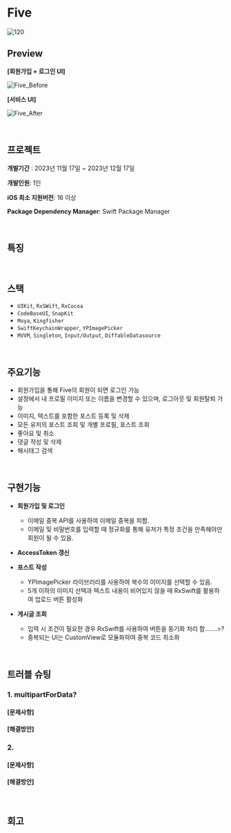 # Five

![120](https://github.com/989ksy/Five/assets/122261047/208a9179-802a-463f-99d7-da79090197a7)

## Preview

**[회원가입 + 로그인 UI]**

![Five_Before](https://github.com/989ksy/Five/assets/122261047/497d3679-874d-45d7-901f-38ce3fb6f112)

**[서비스 UI]**

![Five_After](https://github.com/989ksy/Five/assets/122261047/b27d956d-837d-42fc-b853-4b9fa653fbe2)

</br>

## 프로젝트

**개발기간** : 2023년 11월 17일 ~ 2023년 12월 17일

**개발인원**: 1인

**iOS 최소 지원버전**: 16 이상

**Package Dependency Manager**: Swift Package Manager


</br>

## 특징


</br>

## 스택

- `UIKit`, `RxSWift`, `RxCocoa`
- `CodeBaseUI`, `SnapKit`
- `Moya`, `Kingfisher`
- `SwiftKeychainWrapper`, `YPImagePicker`
- `MVVM`, `Singleton`, `Input/Output`, `DiffableDatasource`

</br>

## 주요기능

- 회원가입을 통해 Five의 회원이 되면 로그인 가능
- 설정에서 내 프로필 이미지 또는 이름을 변경할 수 있으며, 로그아웃 및 회원탈퇴 가능
- 이미지, 텍스트를 포함한 포스트 등록 및 삭제
- 모든 유저의 포스트 조회 및 개별 프로필, 포스트 조회
- 좋아요 및 취소
- 댓글 작성 및 삭제
- 해시태그 검색

</br>

## 구현기능

- **회원가입 및 로그인**
  - 이메일 중복 API를 사용하여 이메일 중복을 피함.
  - 이메일 및 비밀번호를 입력할 때 정규화를 통해 유저가 특정 조건을 만족해야만 회원이 될 수 있음.

- **AccessToken 갱신**

- **포스트 작성**
  - YPImagePicker 라이브러리를 사용하여 복수의 이미지를 선택할 수 있음.
  - 5개 이하의 이미지 선택과 텍스트 내용이 비어있지 않을 때 RxSwift를 활용하여 업로드 버튼 활성화
- **게시글 조회**
  - 입력 시 조건이 필요한 경우 RxSwift를 사용하여 버튼을 동기화 처리 함.......>?
  - 중복되는 UI는 CustomView로 모듈화하여 중복 코드 최소화
  
</br>

 ## 트러블 슈팅

### 1. multipartForData?

#### [문제사항]

#### [해결방안]

### 2. 

#### [문제사항]

#### [해결방안]

 </br>

 ## 회고
